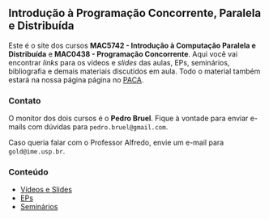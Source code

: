 ## Introdução à Programação Concorrente, Paralela e Distribuída

Este é o site dos cursos **MAC5742 - Introdução à Computação Paralela e Distribuída** e **MAC0438 - Programação Concorrente**. Aqui você
vai encontrar *links* para os vídeos e *slides* das aulas, EPs, seminários, bibliografia e demais materiais discutidos em aula. Todo o material
também estará na nossa página página no [PACA](http://paca.ime.usp.br).

### Contato

O monitor dos dois cursos é o **Pedro Bruel**. Fique à vontade para enviar e-mails com dúvidas para `pedro.bruel@gmail.com`.

Caso queria falar com o Professor Alfredo, envie um e-mail para `gold@ime.usp.br`.

### Conteúdo

- [Vídeos e Slides](https://phrb.github.io/MAC5742-0438/aulas)
- [EPs](https://phrb.github.io/MAC5742-0438/eps)
- [Seminários](https://phrb.github.io/MAC5742-0438/seminarios)
